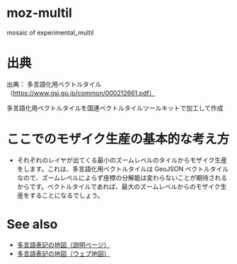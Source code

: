 # moz-multil
mosaic of experimental_multil

# 出典
出典： 多言語化用ベクトルタイル（https://www.gsi.go.jp/common/000212661.pdf）

多言語化用ベクトルタイルを国連ベクトルタイルツールキットで加工して作成

# ここでのモザイク生産の基本的な考え方
- それぞれのレイヤが出てくる最小のズームレベルのタイルからモザイク生産をします。これは、多言語化用ベクトルタイルは GeoJSON ベクトルタイルなので、ズームレベルによらず座標の分解能は変わらないことが期待されるからです。ベクトルタイルであれば、最大のズームレベルからのモザイク生産をすることになるでしょう。

# See also
- [多言語表記の地図（説明ページ）](https://www.gsi.go.jp/kihonjohochousa/multilingual.html)
- [多言語表記の地図（ウェブ地図）](https://maps.gsi.go.jp/multil/index.html)
